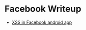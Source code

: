 # Facebook Writeup

- [ XSS in Facebook android app ](https://servicenger.com/mobile/facebook-android-webview-vulnerability/?amp=1)
